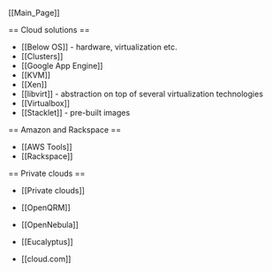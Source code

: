 [[Main_Page]]

== Cloud solutions ==

* [[Below OS]] - hardware, virtualization etc.
* [[Clusters]]
* [[Google App Engine]]
* [[KVM]]
* [[Xen]]
* [[libvirt]] - abstraction on top of several virtualization technologies
* [[Virtualbox]]
* [[Stacklet]] - pre-built images


== Amazon  and Rackspace ==

* [[AWS Tools]]
* [[Rackspace]]


== Private clouds ==

* [[Private clouds]]

* [[OpenQRM]]
* [[OpenNebula]]
* [[Eucalyptus]]
* [[cloud.com]]
